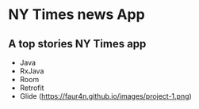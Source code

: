 # NY Times news App
## A top stories NY Times app
* Java
* RxJava
* Room
* Retrofit
* Glide
(https://faur4n.github.io/images/project-1.png)
